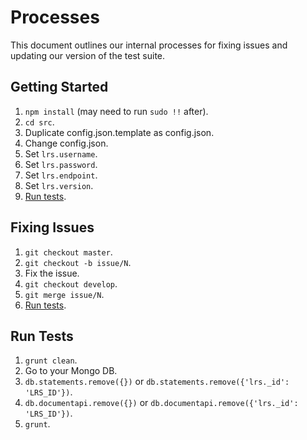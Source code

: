 # Processes
This document outlines our internal processes for fixing issues and updating our version of the test suite.

## Getting Started
1. `npm install` (may need to run `sudo !!` after).
2. `cd src`.
3. Duplicate config.json.template as config.json.
4. Change config.json.
  1. Set `lrs.username`.
  2. Set `lrs.password`.
  3. Set `lrs.endpoint`.
  4. Set `lrs.version`.
5. [Run tests](run-tests).

## Fixing Issues
1. `git checkout master`.
2. `git checkout -b issue/N`.
3. Fix the issue.
4. `git checkout develop`.
5. `git merge issue/N`.
6. [Run tests](run-tests).

## Run Tests
1. `grunt clean`.
2. Go to your Mongo DB.
  1. `db.statements.remove({})` or `db.statements.remove({'lrs._id': 'LRS_ID'})`.
  2. `db.documentapi.remove({})` or `db.documentapi.remove({'lrs._id': 'LRS_ID'})`.
3. `grunt`.